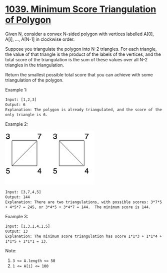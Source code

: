 # [1039. Minimum Score Triangulation of Polygon](https://leetcode.com/problems/minimum-score-triangulation-of-polygon/)

Given N, consider a convex N-sided polygon with vertices labelled A[0], A[i], ..., A[N-1] in clockwise order.

Suppose you triangulate the polygon into N-2 triangles.  For each triangle, the value of that triangle is the product of the labels of the vertices, and the total score of the triangulation is the sum of these values over all N-2 triangles in the triangulation.

Return the smallest possible total score that you can achieve with some triangulation of the polygon.

Example 1:

```text
Input: [1,2,3]
Output: 6
Explanation: The polygon is already triangulated, and the score of the only triangle is 6.
```

Example 2:

![2](2.png)

```text
Input: [3,7,4,5]
Output: 144
Explanation: There are two triangulations, with possible scores: 3*7*5 + 4*5*7 = 245, or 3*4*5 + 3*4*7 = 144.  The minimum score is 144.
```

Example 3:

```text
Input: [1,3,1,4,1,5]
Output: 13
Explanation: The minimum score triangulation has score 1*1*3 + 1*1*4 + 1*1*5 + 1*1*1 = 13.
```

Note:

1. `3 <= A.length <= 50`
1. `1 <= A[i] <= 100`
